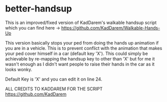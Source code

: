 # better-handsup
This is an improved/fixed version of KadDarem's walkable handsup script which you can find here -> https://github.com/KadDarem/Walkable-Hands-Up

This version basically stops your ped from doing the hands up animation if you are in a vehicle. This is to prevent conflict with the animation that makes your ped cover himself in a car (default key 'X'). This could simply be achievable by re-mapping the handsup key to other than 'X' but for me it wasn't enough as I didn't want people to raise their hands in the car as it looks wonky.

Default Key is 'X' and you can edit it on line 24.

ALL CREDITS TO KADDAREM FOR THE SCRIPT
https://github.com/KadDarem
